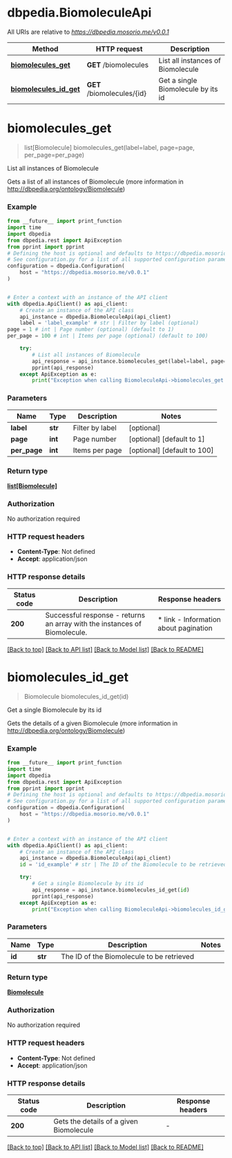 # dbpedia.BiomoleculeApi

All URIs are relative to *https://dbpedia.mosorio.me/v0.0.1*

Method | HTTP request | Description
------------- | ------------- | -------------
[**biomolecules_get**](BiomoleculeApi.md#biomolecules_get) | **GET** /biomolecules | List all instances of Biomolecule
[**biomolecules_id_get**](BiomoleculeApi.md#biomolecules_id_get) | **GET** /biomolecules/{id} | Get a single Biomolecule by its id


# **biomolecules_get**
> list[Biomolecule] biomolecules_get(label=label, page=page, per_page=per_page)

List all instances of Biomolecule

Gets a list of all instances of Biomolecule (more information in http://dbpedia.org/ontology/Biomolecule)

### Example

```python
from __future__ import print_function
import time
import dbpedia
from dbpedia.rest import ApiException
from pprint import pprint
# Defining the host is optional and defaults to https://dbpedia.mosorio.me/v0.0.1
# See configuration.py for a list of all supported configuration parameters.
configuration = dbpedia.Configuration(
    host = "https://dbpedia.mosorio.me/v0.0.1"
)


# Enter a context with an instance of the API client
with dbpedia.ApiClient() as api_client:
    # Create an instance of the API class
    api_instance = dbpedia.BiomoleculeApi(api_client)
    label = 'label_example' # str | Filter by label (optional)
page = 1 # int | Page number (optional) (default to 1)
per_page = 100 # int | Items per page (optional) (default to 100)

    try:
        # List all instances of Biomolecule
        api_response = api_instance.biomolecules_get(label=label, page=page, per_page=per_page)
        pprint(api_response)
    except ApiException as e:
        print("Exception when calling BiomoleculeApi->biomolecules_get: %s\n" % e)
```

### Parameters

Name | Type | Description  | Notes
------------- | ------------- | ------------- | -------------
 **label** | **str**| Filter by label | [optional] 
 **page** | **int**| Page number | [optional] [default to 1]
 **per_page** | **int**| Items per page | [optional] [default to 100]

### Return type

[**list[Biomolecule]**](Biomolecule.md)

### Authorization

No authorization required

### HTTP request headers

 - **Content-Type**: Not defined
 - **Accept**: application/json

### HTTP response details
| Status code | Description | Response headers |
|-------------|-------------|------------------|
**200** | Successful response - returns an array with the instances of Biomolecule. |  * link - Information about pagination <br>  |

[[Back to top]](#) [[Back to API list]](../README.md#documentation-for-api-endpoints) [[Back to Model list]](../README.md#documentation-for-models) [[Back to README]](../README.md)

# **biomolecules_id_get**
> Biomolecule biomolecules_id_get(id)

Get a single Biomolecule by its id

Gets the details of a given Biomolecule (more information in http://dbpedia.org/ontology/Biomolecule)

### Example

```python
from __future__ import print_function
import time
import dbpedia
from dbpedia.rest import ApiException
from pprint import pprint
# Defining the host is optional and defaults to https://dbpedia.mosorio.me/v0.0.1
# See configuration.py for a list of all supported configuration parameters.
configuration = dbpedia.Configuration(
    host = "https://dbpedia.mosorio.me/v0.0.1"
)


# Enter a context with an instance of the API client
with dbpedia.ApiClient() as api_client:
    # Create an instance of the API class
    api_instance = dbpedia.BiomoleculeApi(api_client)
    id = 'id_example' # str | The ID of the Biomolecule to be retrieved

    try:
        # Get a single Biomolecule by its id
        api_response = api_instance.biomolecules_id_get(id)
        pprint(api_response)
    except ApiException as e:
        print("Exception when calling BiomoleculeApi->biomolecules_id_get: %s\n" % e)
```

### Parameters

Name | Type | Description  | Notes
------------- | ------------- | ------------- | -------------
 **id** | **str**| The ID of the Biomolecule to be retrieved | 

### Return type

[**Biomolecule**](Biomolecule.md)

### Authorization

No authorization required

### HTTP request headers

 - **Content-Type**: Not defined
 - **Accept**: application/json

### HTTP response details
| Status code | Description | Response headers |
|-------------|-------------|------------------|
**200** | Gets the details of a given Biomolecule |  -  |

[[Back to top]](#) [[Back to API list]](../README.md#documentation-for-api-endpoints) [[Back to Model list]](../README.md#documentation-for-models) [[Back to README]](../README.md)


